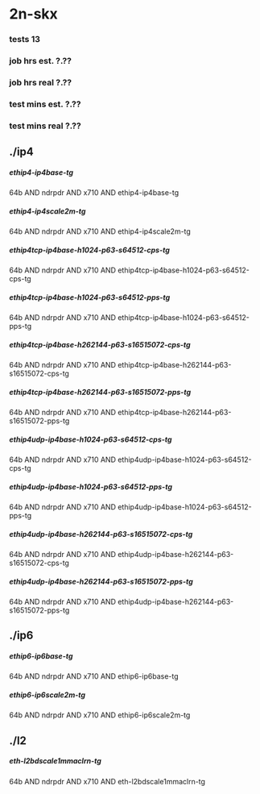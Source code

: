 # 2n-skx
### tests 13
### job hrs est. ?.??
### job hrs real ?.??
### test mins est. ?.??
### test mins real ?.??
## ./ip4
##### ethip4-ip4base-tg
64b AND ndrpdr AND x710 AND ethip4-ip4base-tg
##### ethip4-ip4scale2m-tg
64b AND ndrpdr AND x710 AND ethip4-ip4scale2m-tg
##### ethip4tcp-ip4base-h1024-p63-s64512-cps-tg
64b AND ndrpdr AND x710 AND ethip4tcp-ip4base-h1024-p63-s64512-cps-tg
##### ethip4tcp-ip4base-h1024-p63-s64512-pps-tg
64b AND ndrpdr AND x710 AND ethip4tcp-ip4base-h1024-p63-s64512-pps-tg
##### ethip4tcp-ip4base-h262144-p63-s16515072-cps-tg
64b AND ndrpdr AND x710 AND ethip4tcp-ip4base-h262144-p63-s16515072-cps-tg
##### ethip4tcp-ip4base-h262144-p63-s16515072-pps-tg
64b AND ndrpdr AND x710 AND ethip4tcp-ip4base-h262144-p63-s16515072-pps-tg
##### ethip4udp-ip4base-h1024-p63-s64512-cps-tg
64b AND ndrpdr AND x710 AND ethip4udp-ip4base-h1024-p63-s64512-cps-tg
##### ethip4udp-ip4base-h1024-p63-s64512-pps-tg
64b AND ndrpdr AND x710 AND ethip4udp-ip4base-h1024-p63-s64512-pps-tg
##### ethip4udp-ip4base-h262144-p63-s16515072-cps-tg
64b AND ndrpdr AND x710 AND ethip4udp-ip4base-h262144-p63-s16515072-cps-tg
##### ethip4udp-ip4base-h262144-p63-s16515072-pps-tg
64b AND ndrpdr AND x710 AND ethip4udp-ip4base-h262144-p63-s16515072-pps-tg
## ./ip6
##### ethip6-ip6base-tg
64b AND ndrpdr AND x710 AND ethip6-ip6base-tg
##### ethip6-ip6scale2m-tg
64b AND ndrpdr AND x710 AND ethip6-ip6scale2m-tg
## ./l2
##### eth-l2bdscale1mmaclrn-tg
64b AND ndrpdr AND x710 AND eth-l2bdscale1mmaclrn-tg
